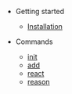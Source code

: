 - Getting started

  - [Installation](README.md)

- Commands

  - [init](init.md)
  - [add](add.md)
  - [react](react.md)
  - [reason](reason.md)
